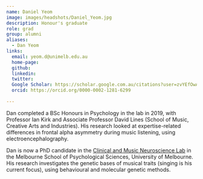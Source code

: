 ```yaml
---
name: Daniel Yeom
image: images/headshots/Daniel_Yeom.jpg
description: Honour's graduate
role: grad
group: alumni
aliases:
  - Dan Yeom
links:
  email: yeom.d@unimelb.edu.au
  home-page:
  github: 
  linkedin:
  twitter:
  Google Scholar: https://scholar.google.com.au/citations?user=zvYEfOwAAAAJ&hl=en&oi=ao
  orcid: https://orcid.org/0000-0002-1281-6299
  
---
```


Dan completed a BSc Honours in Psychology in the lab in 2019, with Professor Ian Kirk and Associate Professor David Lines (School of Music, Creative Arts and Industries). 
His research looked at expertise-related differences in frontal alpha asymmetry during music listening, using electroencephalography.

 
Dan is now a PhD candidate in the [Clinical and Music Neuroscience Lab](https://psychologicalsciences.unimelb.edu.au/research/clinical-and-music-neuroscience-lab#overview)  in the Melbourne School of Psychological Sciences, University of Melbourne. 
His research investigates the genetic bases of musical traits (singing is his current focus), using behavioural and molecular genetic methods. 

